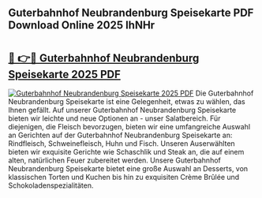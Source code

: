 ## Guterbahnhof Neubrandenburg Speisekarte PDF Download Online 2025 IhNHr

# <h2><a href="http://gcds4v.nevu.top/?p=Guterbahnhof+Neubrandenburg+Speisekarte">🔗 👉🔴 Guterbahnhof Neubrandenburg Speisekarte 2025 PDF</a></h2>

[![Guterbahnhof Neubrandenburg Speisekarte 2025 PDF](https://i.imgur.com/dBaPXMq.png)](http://gcds4v.nevu.top/?p=Guterbahnhof+Neubrandenburg+Speisekarte)
Die Guterbahnhof Neubrandenburg Speisekarte ist eine Gelegenheit, etwas zu wählen, das Ihnen gefällt. Auf unserer Guterbahnhof Neubrandenburg Speisekarte bieten wir leichte und neue Optionen an - unser Salatbereich. Für diejenigen, die Fleisch bevorzugen, bieten wir eine umfangreiche Auswahl an Gerichten auf der Guterbahnhof Neubrandenburg Speisekarte an: Rindfleisch, Schweinefleisch, Huhn und Fisch. Unseren Auserwählten bieten wir exquisite Gerichte wie Schaschlik und Steak an, die auf einem alten, natürlichen Feuer zubereitet werden. Unsere Guterbahnhof Neubrandenburg Speisekarte bietet eine große Auswahl an Desserts, von klassischen Torten und Kuchen bis hin zu exquisiten Crème Brûlée und Schokoladenspezialitäten.

